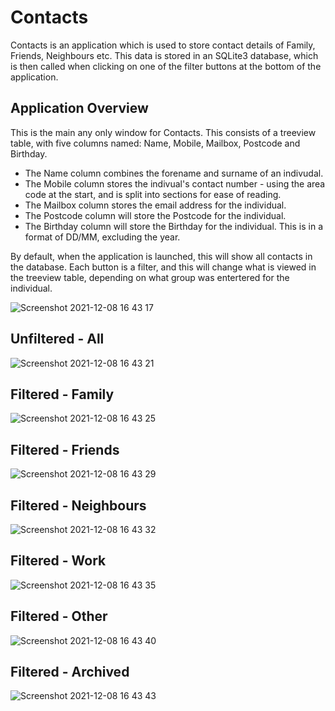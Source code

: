 # Contacts

Contacts is an application which is used to store contact details of Family, Friends, Neighbours etc. This data is stored in an SQLite3 database, which is then called when clicking on one of the filter buttons at the bottom of the application.

## Application Overview

This is the main any only window for Contacts. This consists of a treeview table, with five columns named: Name, Mobile, Mailbox, Postcode and Birthday. 

* The Name column combines the forename and surname of an indivudal.
* The Mobile column stores the indivual's contact number - using the area code at the start, and is split into sections for ease of reading.
* The Mailbox column stores the email address for the individual.
* The Postcode column will store the Postcode for the individual.
* The Birthday column will store the Birthday for the individual. This is in a format of DD/MM, excluding the year.

By default, when the application is launched, this will show all contacts in the database. Each button is a filter, and this will change what is viewed in the treeview table, depending on what group was entertered for the individual.

![Screenshot 2021-12-08 16 43 17](https://user-images.githubusercontent.com/82043281/145309431-7f9469d0-8142-4805-bb6d-04c99e0fb547.png)

## Unfiltered - All

![Screenshot 2021-12-08 16 43 21](https://user-images.githubusercontent.com/82043281/145309432-59c94114-7a1a-4834-adfe-5d3718c9f5d9.png)

## Filtered - Family

![Screenshot 2021-12-08 16 43 25](https://user-images.githubusercontent.com/82043281/145309433-516e0074-f9fd-4ad2-aadc-0202f0a3b8f6.png)

## Filtered - Friends

![Screenshot 2021-12-08 16 43 29](https://user-images.githubusercontent.com/82043281/145309434-e2a36e5f-f98e-4b94-aaaa-aab41db73272.png)

## Filtered - Neighbours

![Screenshot 2021-12-08 16 43 32](https://user-images.githubusercontent.com/82043281/145309436-b2f65295-74e1-4638-b4c5-7cfdf3c9e4e7.png)

## Filtered - Work

![Screenshot 2021-12-08 16 43 35](https://user-images.githubusercontent.com/82043281/145309438-bb5bf68a-19a4-4240-a6c3-b826d106a992.png)

## Filtered - Other
![Screenshot 2021-12-08 16 43 40](https://user-images.githubusercontent.com/82043281/145309439-9eb035ef-4161-4e8b-babe-e0581f9a24af.png)

## Filtered - Archived

![Screenshot 2021-12-08 16 43 43](https://user-images.githubusercontent.com/82043281/145309441-b3ce7c53-7336-45a3-aa43-faed6606727e.png)
